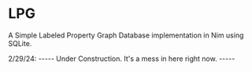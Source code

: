 # LPG
A Simple Labeled Property Graph Database implementation in Nim using SQLite.

2/29/24: ----- Under Construction. It's a mess in here right now. -----
